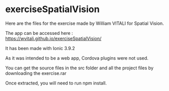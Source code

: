 # exerciseSpatialVision

Here are the files for the exercise made by William VITALI for Spatial Vision.

The app can be accessed here : https://wvitali.github.io/exerciseSpatialVision/

It has been made with Ionic 3.9.2

As it was intended to be a web app, Cordova plugins were not used.

You can get the source files in the src folder and all the project files by downloading the exercise.rar

Once extracted, you will need to run npm install.
